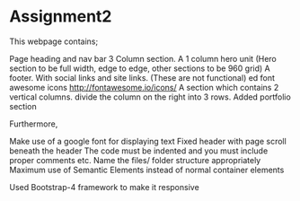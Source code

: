 # Assignment2

This webpage contains;

Page heading and nav bar
3 Column section.
A 1 column hero unit (Hero section to be full width, edge to edge, other sections to be 960 grid)
A footer. With social links and site links. (These are not functional)
ed font awesome icons http://fontawesome.io/icons/
A section which contains 2 vertical columns. divide the column on the right into 3 rows.
Added portfolio section

Furthermore,

Make use of a google font for displaying text
Fixed header with page scroll beneath the header
The code must be indented and you must include proper comments etc.
Name the files/ folder structure appropriately
Maximum use of Semantic Elements instead of normal container elements

Used Bootstrap-4 framework to make it responsive
